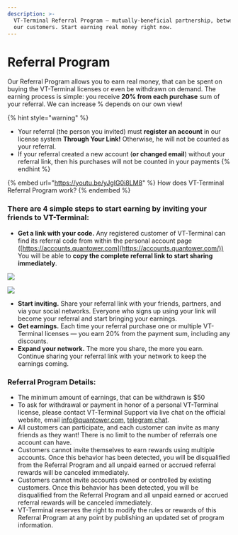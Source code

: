 ```yaml
---
description: >-
  VT-Terminal Referral Program — mutually-beneficial partnership, between us and
  our customers. Start earning real money right now.
---
```


# Referral Program


Our Referral Program allows you to earn real money, that can be spent on buying the VT-Terminal licenses or even be withdrawn on demand. The earning process is simple: you receive **20% from each purchase** sum of your referral. We can increase % depends on our own view!

{% hint style="warning" %}
* Your referral (the person you invited) must **register an account** in our license system **Through Your Link!** Otherwise, he will not be counted as your referral.
* If your referral created a new account (**or changed email**) without your referral link, then his purchases will not be counted in your payments
{% endhint %}

{% embed url="https://youtu.be/yJgIG0i8LM8" %}
How does VT-Terminal Referral Program work?
{% endembed %}

### **There are 4 simple steps to start earning by inviting your friends to VT-Terminal:**

* **Get a link with your code.** Any registered customer of VT-Terminal can find its referral code from within the personal account page ([https://accounts.quantower.com](https://accounts.quantower.com/)) \
  You will be able to **copy the complete referral link to start sharing immediately**.

![](<../.gitbook/assets/image (153).png>)

![](<../.gitbook/assets/image (152).png>)

* **Start inviting.** Share your referral link with your friends, partners, and via your social networks. Everyone who signs up using your link will become your referral and start bringing your earnings.
* **Get earnings.** Each time your referral purchase one or multiple VT-Terminal licenses — you earn 20% from the payment sum, including any discounts.
* **Expand your network.** The more you share, the more you earn. Continue sharing your referral link with your network to keep the earnings coming.

### **Referral Program Details:**

* The minimum amount of earnings, that can be withdrawn is $50
* To ask for withdrawal or payment in honor of a personal VT-Terminal license, please contact VT-Terminal Support via live chat on the official website, email info@quantower.com, [telegram chat](https://t.me/quantower).
* All customers can participate, and each customer can invite as many friends as they want! There is no limit to the number of referrals one account can have.
* Customers cannot invite themselves to earn rewards using multiple accounts. Once this behavior has been detected, you will be disqualified from the Referral Program and all unpaid earned or accrued referral rewards will be canceled immediately.
* Customers cannot invite accounts owned or controlled by existing customers. Once this behavior has been detected, you will be disqualified from the Referral Program and all unpaid earned or accrued referral rewards will be canceled immediately.
* VT-Terminal reserves the right to modify the rules or rewards of this Referral Program at any point by publishing an updated set of program information.
